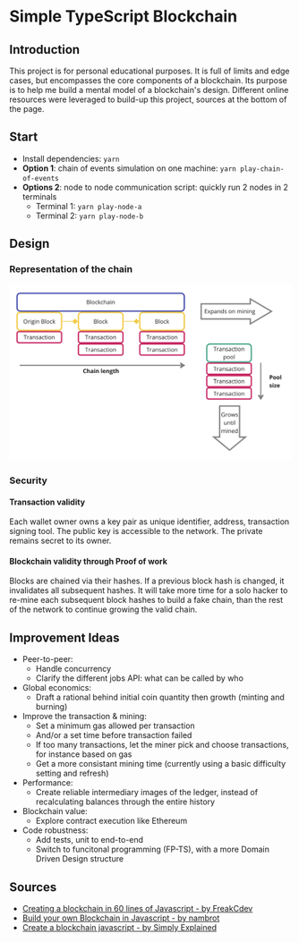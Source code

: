 # Simple TypeScript Blockchain

## Introduction

This project is for personal educational purposes. It is full of limits and edge cases, but encompasses the core components of a blockchain. Its purpose is to help me build a mental model of a blockchain's design. Different online resources were leveraged to build-up this project, sources at the bottom of the page.

## Start

-   Install dependencies: `yarn`
-   **Option 1**: chain of events simulation on one machine: `yarn play-chain-of-events`
-   **Options 2**: node to node communication script: quickly run 2 nodes in 2 terminals
    -   Terminal 1: `yarn play-node-a`
    -   Terminal 2: `yarn play-node-b`

## Design

### Representation of the chain

![](documentation/chain-representation.png)

### Security

#### Transaction validity

Each wallet owner owns a key pair as unique identifier, address, transaction signing tool. The public key is accessible to the network. The private remains secret to its owner.

#### Blockchain validity through Proof of work

Blocks are chained via their hashes. If a previous block hash is changed, it invalidates all subsequent hashes. It will take more time for a solo hacker to re-mine each subsequent block hashes to build a fake chain, than the rest of the network to continue growing the valid chain.

## Improvement Ideas

-   Peer-to-peer:
    -   Handle concurrency
    -   Clarify the different jobs API: what can be called by who
-   Global economics:
    -   Draft a rational behind initial coin quantity then growth (minting and burning)
-   Improve the transaction & mining:
    -   Set a minimum gas allowed per transaction
    -   And/or a set time before transaction failed
    -   If too many transactions, let the miner pick and choose transactions, for instance based on gas
    -   Get a more consistant mining time (currently using a basic difficulty setting and refresh)
-   Performance:
    -   Create reliable intermediary images of the ledger, instead of recalculating balances through the entire history
-   Blockchain value:
    -   Explore contract execution like Ethereum
-   Code robustness:
    -   Add tests, unit to end-to-end
    -   Switch to funcitonal programming (FP-TS), with a more Domain Driven Design structure

## Sources

-   [Creating a blockchain in 60 lines of Javascript - by FreakCdev](https://dev.to/freakcdev297/creating-a-blockchain-in-60-lines-of-javascript-5fka)
-   [Build your own Blockchain in Javascript - by nambrot](https://github.com/nambrot/blockchain-in-js)
-   [Create a blockchain javascript - by Simply Explained](https://www.youtube.com/watch?v=zVqczFZr124&list=PLggJAWhpyrRxKmetiP3RdTa7VAbGaXWub&ab_channel=SimplyExplained)
